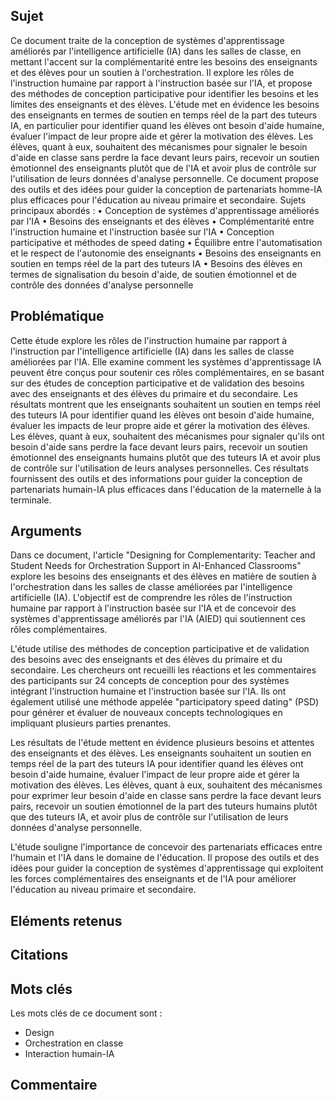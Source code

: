 ## Sujet
Ce document traite de la conception de systèmes d'apprentissage améliorés par l'intelligence artificielle (IA) dans les salles de classe, en mettant l'accent sur la complémentarité entre les besoins des enseignants et des élèves pour un soutien à l'orchestration. Il explore les rôles de l'instruction humaine par rapport à l'instruction basée sur l'IA, et propose des méthodes de conception participative pour identifier les besoins et les limites des enseignants et des élèves. L'étude met en évidence les besoins des enseignants en termes de soutien en temps réel de la part des tuteurs IA, en particulier pour identifier quand les élèves ont besoin d'aide humaine, évaluer l'impact de leur propre aide et gérer la motivation des élèves. Les élèves, quant à eux, souhaitent des mécanismes pour signaler le besoin d'aide en classe sans perdre la face devant leurs pairs, recevoir un soutien émotionnel des enseignants plutôt que de l'IA et avoir plus de contrôle sur l'utilisation de leurs données d'analyse personnelle. Ce document propose des outils et des idées pour guider la conception de partenariats homme-IA plus efficaces pour l'éducation au niveau primaire et secondaire.
Sujets principaux abordés :
• Conception de systèmes d'apprentissage améliorés par l'IA
• Besoins des enseignants et des élèves
• Complémentarité entre l'instruction humaine et l'instruction basée sur l'IA
• Conception participative et méthodes de speed dating
• Équilibre entre l'automatisation et le respect de l'autonomie des enseignants
• Besoins des enseignants en soutien en temps réel de la part des tuteurs IA
• Besoins des élèves en termes de signalisation du besoin d'aide, de soutien émotionnel et de contrôle des données d'analyse personnelle
## Problématique
Cette étude explore les rôles de l'instruction humaine par rapport à l'instruction par l'intelligence artificielle (IA) dans les salles de classe améliorées par l'IA. Elle examine comment les systèmes d'apprentissage IA peuvent être conçus pour soutenir ces rôles complémentaires, en se basant sur des études de conception participative et de validation des besoins avec des enseignants et des élèves du primaire et du secondaire. Les résultats montrent que les enseignants souhaitent un soutien en temps réel des tuteurs IA pour identifier quand les élèves ont besoin d'aide humaine, évaluer les impacts de leur propre aide et gérer la motivation des élèves. Les élèves, quant à eux, souhaitent des mécanismes pour signaler qu'ils ont besoin d'aide sans perdre la face devant leurs pairs, recevoir un soutien émotionnel des enseignants humains plutôt que des tuteurs IA et avoir plus de contrôle sur l'utilisation de leurs analyses personnelles. Ces résultats fournissent des outils et des informations pour guider la conception de partenariats humain-IA plus efficaces dans l'éducation de la maternelle à la terminale.
## Arguments
Dans ce document, l'article "Designing for Complementarity: Teacher and Student Needs for Orchestration Support in AI-Enhanced Classrooms" explore les besoins des enseignants et des élèves en matière de soutien à l'orchestration dans les salles de classe améliorées par l'intelligence artificielle (IA). L'objectif est de comprendre les rôles de l'instruction humaine par rapport à l'instruction basée sur l'IA et de concevoir des systèmes d'apprentissage améliorés par l'IA (AIED) qui soutiennent ces rôles complémentaires.

L'étude utilise des méthodes de conception participative et de validation des besoins avec des enseignants et des élèves du primaire et du secondaire. Les chercheurs ont recueilli les réactions et les commentaires des participants sur 24 concepts de conception pour des systèmes intégrant l'instruction humaine et l'instruction basée sur l'IA. Ils ont également utilisé une méthode appelée "participatory speed dating" (PSD) pour générer et évaluer de nouveaux concepts technologiques en impliquant plusieurs parties prenantes.

Les résultats de l'étude mettent en évidence plusieurs besoins et attentes des enseignants et des élèves. Les enseignants souhaitent un soutien en temps réel de la part des tuteurs IA pour identifier quand les élèves ont besoin d'aide humaine, évaluer l'impact de leur propre aide et gérer la motivation des élèves. Les élèves, quant à eux, souhaitent des mécanismes pour exprimer leur besoin d'aide en classe sans perdre la face devant leurs pairs, recevoir un soutien émotionnel de la part des tuteurs humains plutôt que des tuteurs IA, et avoir plus de contrôle sur l'utilisation de leurs données d'analyse personnelle.

L'étude souligne l'importance de concevoir des partenariats efficaces entre l'humain et l'IA dans le domaine de l'éducation. Il propose des outils et des idées pour guider la conception de systèmes d'apprentissage qui exploitent les forces complémentaires des enseignants et de l'IA pour améliorer l'éducation au niveau primaire et secondaire.
## Eléments retenus 

## Citations

## Mots clés
Les mots clés de ce document sont :
- Design
- Orchestration en classe
- Interaction humain-IA
## Commentaire
